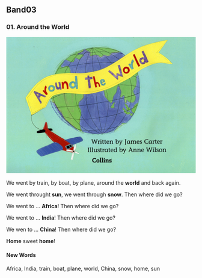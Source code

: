 ## Band03

### 01. Around the World

![image](./01.Around-the-World.jpg)

We went by train, by boat, by plane, around the **world** and back again.

We went throught **sun**, we went through **snow**. Then where did we go?

We went to ... **Africa**! Then where did we go?

We went to ... **India**! Then where did we go?

We wen to ... **China**! Then where did we go?

**Home** sweet **home**!



#### New Words

Africa, India, train, boat, plane, world, China, snow, home, sun